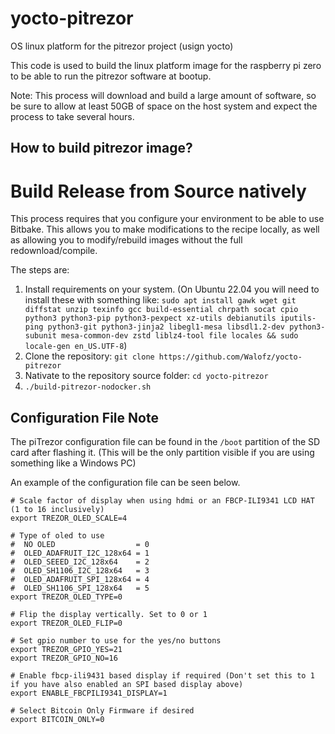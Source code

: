 # yocto-pitrezor
OS linux platform for the pitrezor project (usign yocto)

This code is used to build the linux platform image for the raspberry pi zero to be able to run the pitrezor software at bootup.

Note: This process will download and build a large amount of software, so be sure to allow at least 50GB of space on the host system and expect the process to take several hours.

## How to build pitrezor image?

# Build Release from Source natively
This process requires that you configure your environment to be able to use Bitbake. This allows you to make modifications to the recipe locally, as well as allowing you to modify/rebuild images without the full redownload/compile.

The steps are:
1. Install requirements on your system. (On Ubuntu 22.04 you will need to install these with something like: `sudo apt install gawk wget git diffstat unzip texinfo gcc build-essential chrpath socat cpio python3 python3-pip python3-pexpect xz-utils debianutils iputils-ping python3-git python3-jinja2 libegl1-mesa libsdl1.2-dev python3-subunit mesa-common-dev zstd liblz4-tool file locales && sudo locale-gen en_US.UTF-8`)
2. Clone the repository: `git clone https://github.com/Walofz/yocto-pitrezor`
3. Nativate to the repository source folder: `cd yocto-pitrezor`
4. `./build-pitrezor-nodocker.sh`

## Configuration File Note
The piTrezor configuration file can be found in the `/boot` partition of the SD card after flashing it. (This will be the only partition visible if you are using something like a Windows PC)

An example of the configuration file can be seen below.

    # Scale factor of display when using hdmi or an FBCP-ILI9341 LCD HAT (1 to 16 inclusively)
    export TREZOR_OLED_SCALE=4
    
    # Type of oled to use
    #  NO OLED                  = 0
    #  OLED_ADAFRUIT_I2C_128x64 = 1
    #  OLED_SEEED_I2C_128x64    = 2
    #  OLED_SH1106_I2C_128x64   = 3
    #  OLED_ADAFRUIT_SPI_128x64 = 4
    #  OLED_SH1106_SPI_128x64   = 5
    export TREZOR_OLED_TYPE=0
    
    # Flip the display vertically. Set to 0 or 1 
    export TREZOR_OLED_FLIP=0
    
    # Set gpio number to use for the yes/no buttons
    export TREZOR_GPIO_YES=21
    export TREZOR_GPIO_NO=16
    
    # Enable fbcp-ili9431 based display if required (Don't set this to 1 if you have also enabled an SPI based display above)
    export ENABLE_FBCPILI9341_DISPLAY=1
	
	# Select Bitcoin Only Firmware if desired
    export BITCOIN_ONLY=0


